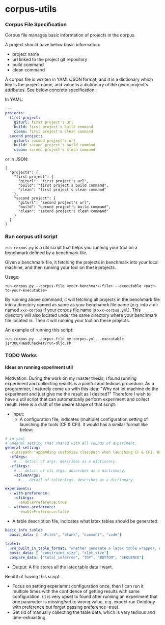 # corpus-utils

### Corpus File Specification
Corpus file manages basic information of projects in the corpus.

A project should have below basic information:

- project name
- url linked to the project git repository
- build command
- clean command

A corpus file is wrriten in YAML/JSON format, and it is a dictionary which key is the project name, and value is a dictionary of the given project's attributes. See below concrete specification:

In YAML:

```yaml
---
projects:
  first project:
    giturl: first project's url
    build: first project's build command
    clean: first project's clean command
  second project:
    giturl: second project's url
    build: second project's build command
    clean: second project's clean command
```

or in JSON:

```
{
  "projects": {
    "first project": {
      "giturl": "first project's url",
      "build": "first project's build command",
      "clean": "first project's clean command"
    },
    "second project": {
      "giturl": "second project's url",
      "build": "second project's build command",
      "clean": "second project's clean command"
    }
  }
}
```

### Run corpus util script
`run-corpus.py` is a util script that helps you running your tool on a benchmark defined by a benchmark file.

Given a benchmark file, it fetching the projects in benchmark into your local machine, and then running your tool on these projects.

Usage:

```
run-corpus.py --corpus-file <your-benchmark-file> --executable <path-to-your-executable>
```

By running above command, it will fetching all projects in the benchmark file into a directory named as same as your benchamrk file name (e.g. into a dir named `xxx-corpus` if your corpus file name is `xxx-corpus.yml`). This directory will also located under the same directory where your benchmark file located in. Then it will running your tool on these projects.

An example of running this script:

```
run-corpus.py --corpus-file my-corpus.yml --executable jsr308/ReadChecker/run-dljc.sh
```

### TODO Works
#### Ideas on running experiment util
Motivation: During the work on my master thesis, I found running experiment and collecting results is a painful and tedious procedure. As a programmer, I naturely come up with this idea: "Why not let machine do the experiment and just give me the result as I desired?" Therefore I wish to have a util script that can automatically perform experiment and collect result. Here is a draft of the desire shape of that script:

- Input:
  - A configuration file, indicates (multiple) configuration setting of launching the tools (CF & CFI).
    It would has a similar format like below:
 ```yaml
 # in yaml
 # General setting that shared with all rounds of experiment.
 general-setting:
   -classpath:"appending customize classpath when launching CF & CFI. Useful for external type systems, default is empty."
   -cfArgs:
     #... detail cf args. describes as a dictionary.
   -cfiArgs:
     #... detail of cfi args. describes as a dictionary.
     -solverArgs:
       #... detail of solverArgs. describes as a dictionary.
 
 experiments:
   - with-preference:
     -cfiArgs:
       -enablePreference:true
   - without-preference:
       -enablePreference:false
```
  - A table description file, indicates what latex tables should be generated:
```yaml
basic_info_table:
  basic_data: [ "nFiles", "blank", "comment", "code"]
  
table1:
  use_built_in_table_format: "whether generate a latex table wrapper, or only table data is generated, default is false."
  basic_data: [ "constraint_size", "slot_size"]
  compare_data: ["total_inferred", "TOP", "BOTTOM", "SEQUENCE"]
```

- Output:
  A file stores all the latex table data I want.

Benifit of having this script:

- Focus on setting experiemnt configuration once, then I can run it multiple times with the confidence of getting results with same configuration. (it is very upset to found after running an experiment that one parameter is missing/set to wrong value, e.g. expect run Ontology with preference but forget passing preference=true).
- Get rid of manually collecting the table data, which is very tedious and time-exhuasting.
 
 
 

